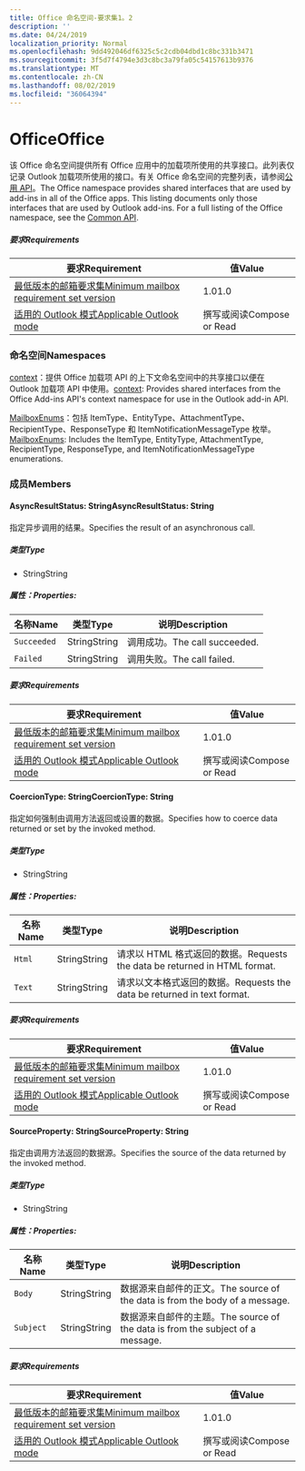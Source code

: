 ```yaml
---
title: Office 命名空间-要求集1。2
description: ''
ms.date: 04/24/2019
localization_priority: Normal
ms.openlocfilehash: 9dd492046df6325c5c2cdb04dbd1c8bc331b3471
ms.sourcegitcommit: 3f5d7f4794e3d3c8bc3a79fa05c54157613b9376
ms.translationtype: MT
ms.contentlocale: zh-CN
ms.lasthandoff: 08/02/2019
ms.locfileid: "36064394"
---
```

# <a name="office"></a><span data-ttu-id="51f2d-102">Office</span><span class="sxs-lookup"><span data-stu-id="51f2d-102">Office</span></span>

<span data-ttu-id="51f2d-p101">该 Office 命名空间提供所有 Office 应用中的加载项所使用的共享接口。此列表仅记录 Outlook 加载项所使用的接口。有关 Office 命名空间的完整列表，请参阅[公用 API](/javascript/api/office)。</span><span class="sxs-lookup"><span data-stu-id="51f2d-p101">The Office namespace provides shared interfaces that are used by add-ins in all of the Office apps. This listing documents only those interfaces that are used by Outlook add-ins. For a full listing of the Office namespace, see the [Common API](/javascript/api/office).</span></span>

##### <a name="requirements"></a><span data-ttu-id="51f2d-105">要求</span><span class="sxs-lookup"><span data-stu-id="51f2d-105">Requirements</span></span>

|<span data-ttu-id="51f2d-106">要求</span><span class="sxs-lookup"><span data-stu-id="51f2d-106">Requirement</span></span>| <span data-ttu-id="51f2d-107">值</span><span class="sxs-lookup"><span data-stu-id="51f2d-107">Value</span></span>|
|---|---|
|[<span data-ttu-id="51f2d-108">最低版本的邮箱要求集</span><span class="sxs-lookup"><span data-stu-id="51f2d-108">Minimum mailbox requirement set version</span></span>](/office/dev/add-ins/reference/requirement-sets/outlook-api-requirement-sets)| <span data-ttu-id="51f2d-109">1.0</span><span class="sxs-lookup"><span data-stu-id="51f2d-109">1.0</span></span>|
|[<span data-ttu-id="51f2d-110">适用的 Outlook 模式</span><span class="sxs-lookup"><span data-stu-id="51f2d-110">Applicable Outlook mode</span></span>](/outlook/add-ins/#extension-points)| <span data-ttu-id="51f2d-111">撰写或阅读</span><span class="sxs-lookup"><span data-stu-id="51f2d-111">Compose or Read</span></span>|

### <a name="namespaces"></a><span data-ttu-id="51f2d-112">命名空间</span><span class="sxs-lookup"><span data-stu-id="51f2d-112">Namespaces</span></span>

<span data-ttu-id="51f2d-113">[context](office.context.md)：提供 Office 加载项 API 的上下文命名空间中的共享接口以便在 Outlook 加载项 API 中使用。</span><span class="sxs-lookup"><span data-stu-id="51f2d-113">[context](office.context.md): Provides shared interfaces from the Office Add-ins API's context namespace for use in the Outlook add-in API.</span></span>

<span data-ttu-id="51f2d-114">[MailboxEnums](/javascript/api/outlook/office.mailboxenums.attachmenttype?view=outlook-js-1.2)：包括 ItemType、EntityType、AttachmentType、RecipientType、ResponseType 和 ItemNotificationMessageType 枚举。</span><span class="sxs-lookup"><span data-stu-id="51f2d-114">[MailboxEnums](/javascript/api/outlook/office.mailboxenums.attachmenttype?view=outlook-js-1.2): Includes the ItemType, EntityType, AttachmentType, RecipientType, ResponseType, and ItemNotificationMessageType enumerations.</span></span>

### <a name="members"></a><span data-ttu-id="51f2d-115">成员</span><span class="sxs-lookup"><span data-stu-id="51f2d-115">Members</span></span>

#### <a name="asyncresultstatus-string"></a><span data-ttu-id="51f2d-116">AsyncResultStatus: String</span><span class="sxs-lookup"><span data-stu-id="51f2d-116">AsyncResultStatus: String</span></span>

<span data-ttu-id="51f2d-117">指定异步调用的结果。</span><span class="sxs-lookup"><span data-stu-id="51f2d-117">Specifies the result of an asynchronous call.</span></span>

##### <a name="type"></a><span data-ttu-id="51f2d-118">类型</span><span class="sxs-lookup"><span data-stu-id="51f2d-118">Type</span></span>

*   <span data-ttu-id="51f2d-119">String</span><span class="sxs-lookup"><span data-stu-id="51f2d-119">String</span></span>

##### <a name="properties"></a><span data-ttu-id="51f2d-120">属性：</span><span class="sxs-lookup"><span data-stu-id="51f2d-120">Properties:</span></span>

|<span data-ttu-id="51f2d-121">名称</span><span class="sxs-lookup"><span data-stu-id="51f2d-121">Name</span></span>| <span data-ttu-id="51f2d-122">类型</span><span class="sxs-lookup"><span data-stu-id="51f2d-122">Type</span></span>| <span data-ttu-id="51f2d-123">说明</span><span class="sxs-lookup"><span data-stu-id="51f2d-123">Description</span></span>|
|---|---|---|
|`Succeeded`| <span data-ttu-id="51f2d-124">String</span><span class="sxs-lookup"><span data-stu-id="51f2d-124">String</span></span>|<span data-ttu-id="51f2d-125">调用成功。</span><span class="sxs-lookup"><span data-stu-id="51f2d-125">The call succeeded.</span></span>|
|`Failed`| <span data-ttu-id="51f2d-126">String</span><span class="sxs-lookup"><span data-stu-id="51f2d-126">String</span></span>|<span data-ttu-id="51f2d-127">调用失败。</span><span class="sxs-lookup"><span data-stu-id="51f2d-127">The call failed.</span></span>|

##### <a name="requirements"></a><span data-ttu-id="51f2d-128">要求</span><span class="sxs-lookup"><span data-stu-id="51f2d-128">Requirements</span></span>

|<span data-ttu-id="51f2d-129">要求</span><span class="sxs-lookup"><span data-stu-id="51f2d-129">Requirement</span></span>| <span data-ttu-id="51f2d-130">值</span><span class="sxs-lookup"><span data-stu-id="51f2d-130">Value</span></span>|
|---|---|
|[<span data-ttu-id="51f2d-131">最低版本的邮箱要求集</span><span class="sxs-lookup"><span data-stu-id="51f2d-131">Minimum mailbox requirement set version</span></span>](/office/dev/add-ins/reference/requirement-sets/outlook-api-requirement-sets)| <span data-ttu-id="51f2d-132">1.0</span><span class="sxs-lookup"><span data-stu-id="51f2d-132">1.0</span></span>|
|[<span data-ttu-id="51f2d-133">适用的 Outlook 模式</span><span class="sxs-lookup"><span data-stu-id="51f2d-133">Applicable Outlook mode</span></span>](/outlook/add-ins/#extension-points)| <span data-ttu-id="51f2d-134">撰写或阅读</span><span class="sxs-lookup"><span data-stu-id="51f2d-134">Compose or Read</span></span>|

#### <a name="coerciontype-string"></a><span data-ttu-id="51f2d-135">CoercionType: String</span><span class="sxs-lookup"><span data-stu-id="51f2d-135">CoercionType: String</span></span>

<span data-ttu-id="51f2d-136">指定如何强制由调用方法返回或设置的数据。</span><span class="sxs-lookup"><span data-stu-id="51f2d-136">Specifies how to coerce data returned or set by the invoked method.</span></span>

##### <a name="type"></a><span data-ttu-id="51f2d-137">类型</span><span class="sxs-lookup"><span data-stu-id="51f2d-137">Type</span></span>

*   <span data-ttu-id="51f2d-138">String</span><span class="sxs-lookup"><span data-stu-id="51f2d-138">String</span></span>

##### <a name="properties"></a><span data-ttu-id="51f2d-139">属性：</span><span class="sxs-lookup"><span data-stu-id="51f2d-139">Properties:</span></span>

|<span data-ttu-id="51f2d-140">名称</span><span class="sxs-lookup"><span data-stu-id="51f2d-140">Name</span></span>| <span data-ttu-id="51f2d-141">类型</span><span class="sxs-lookup"><span data-stu-id="51f2d-141">Type</span></span>| <span data-ttu-id="51f2d-142">说明</span><span class="sxs-lookup"><span data-stu-id="51f2d-142">Description</span></span>|
|---|---|---|
|`Html`| <span data-ttu-id="51f2d-143">String</span><span class="sxs-lookup"><span data-stu-id="51f2d-143">String</span></span>|<span data-ttu-id="51f2d-144">请求以 HTML 格式返回的数据。</span><span class="sxs-lookup"><span data-stu-id="51f2d-144">Requests the data be returned in HTML format.</span></span>|
|`Text`| <span data-ttu-id="51f2d-145">String</span><span class="sxs-lookup"><span data-stu-id="51f2d-145">String</span></span>|<span data-ttu-id="51f2d-146">请求以文本格式返回的数据。</span><span class="sxs-lookup"><span data-stu-id="51f2d-146">Requests the data be returned in text format.</span></span>|

##### <a name="requirements"></a><span data-ttu-id="51f2d-147">要求</span><span class="sxs-lookup"><span data-stu-id="51f2d-147">Requirements</span></span>

|<span data-ttu-id="51f2d-148">要求</span><span class="sxs-lookup"><span data-stu-id="51f2d-148">Requirement</span></span>| <span data-ttu-id="51f2d-149">值</span><span class="sxs-lookup"><span data-stu-id="51f2d-149">Value</span></span>|
|---|---|
|[<span data-ttu-id="51f2d-150">最低版本的邮箱要求集</span><span class="sxs-lookup"><span data-stu-id="51f2d-150">Minimum mailbox requirement set version</span></span>](/office/dev/add-ins/reference/requirement-sets/outlook-api-requirement-sets)| <span data-ttu-id="51f2d-151">1.0</span><span class="sxs-lookup"><span data-stu-id="51f2d-151">1.0</span></span>|
|[<span data-ttu-id="51f2d-152">适用的 Outlook 模式</span><span class="sxs-lookup"><span data-stu-id="51f2d-152">Applicable Outlook mode</span></span>](/outlook/add-ins/#extension-points)| <span data-ttu-id="51f2d-153">撰写或阅读</span><span class="sxs-lookup"><span data-stu-id="51f2d-153">Compose or Read</span></span>|

#### <a name="sourceproperty-string"></a><span data-ttu-id="51f2d-154">SourceProperty: String</span><span class="sxs-lookup"><span data-stu-id="51f2d-154">SourceProperty: String</span></span>

<span data-ttu-id="51f2d-155">指定由调用方法返回的数据源。</span><span class="sxs-lookup"><span data-stu-id="51f2d-155">Specifies the source of the data returned by the invoked method.</span></span>

##### <a name="type"></a><span data-ttu-id="51f2d-156">类型</span><span class="sxs-lookup"><span data-stu-id="51f2d-156">Type</span></span>

*   <span data-ttu-id="51f2d-157">String</span><span class="sxs-lookup"><span data-stu-id="51f2d-157">String</span></span>

##### <a name="properties"></a><span data-ttu-id="51f2d-158">属性：</span><span class="sxs-lookup"><span data-stu-id="51f2d-158">Properties:</span></span>

|<span data-ttu-id="51f2d-159">名称</span><span class="sxs-lookup"><span data-stu-id="51f2d-159">Name</span></span>| <span data-ttu-id="51f2d-160">类型</span><span class="sxs-lookup"><span data-stu-id="51f2d-160">Type</span></span>| <span data-ttu-id="51f2d-161">说明</span><span class="sxs-lookup"><span data-stu-id="51f2d-161">Description</span></span>|
|---|---|---|
|`Body`| <span data-ttu-id="51f2d-162">String</span><span class="sxs-lookup"><span data-stu-id="51f2d-162">String</span></span>|<span data-ttu-id="51f2d-163">数据源来自邮件的正文。</span><span class="sxs-lookup"><span data-stu-id="51f2d-163">The source of the data is from the body of a message.</span></span>|
|`Subject`| <span data-ttu-id="51f2d-164">String</span><span class="sxs-lookup"><span data-stu-id="51f2d-164">String</span></span>|<span data-ttu-id="51f2d-165">数据源来自邮件的主题。</span><span class="sxs-lookup"><span data-stu-id="51f2d-165">The source of the data is from the subject of a message.</span></span>|

##### <a name="requirements"></a><span data-ttu-id="51f2d-166">要求</span><span class="sxs-lookup"><span data-stu-id="51f2d-166">Requirements</span></span>

|<span data-ttu-id="51f2d-167">要求</span><span class="sxs-lookup"><span data-stu-id="51f2d-167">Requirement</span></span>| <span data-ttu-id="51f2d-168">值</span><span class="sxs-lookup"><span data-stu-id="51f2d-168">Value</span></span>|
|---|---|
|[<span data-ttu-id="51f2d-169">最低版本的邮箱要求集</span><span class="sxs-lookup"><span data-stu-id="51f2d-169">Minimum mailbox requirement set version</span></span>](/office/dev/add-ins/reference/requirement-sets/outlook-api-requirement-sets)| <span data-ttu-id="51f2d-170">1.0</span><span class="sxs-lookup"><span data-stu-id="51f2d-170">1.0</span></span>|
|[<span data-ttu-id="51f2d-171">适用的 Outlook 模式</span><span class="sxs-lookup"><span data-stu-id="51f2d-171">Applicable Outlook mode</span></span>](/outlook/add-ins/#extension-points)| <span data-ttu-id="51f2d-172">撰写或阅读</span><span class="sxs-lookup"><span data-stu-id="51f2d-172">Compose or Read</span></span>|
